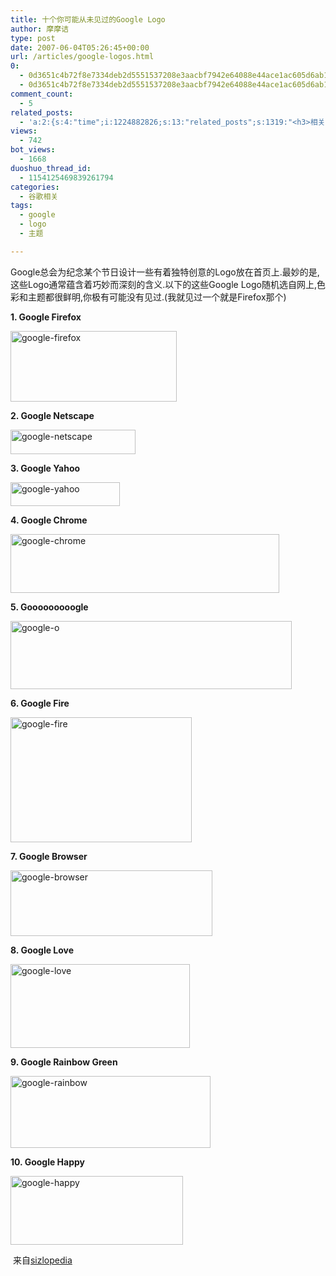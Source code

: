 ```yaml
---
title: 十个你可能从未见过的Google Logo
author: 摩摩诘
type: post
date: 2007-06-04T05:26:45+00:00
url: /articles/google-logos.html
0:
  - 0d3651c4b72f8e7334deb2d5551537208e3aacbf7942e64088e44ace1ac605d6ab1197f02709219c92fd6621a98be5c5
  - 0d3651c4b72f8e7334deb2d5551537208e3aacbf7942e64088e44ace1ac605d6ab1197f02709219c92fd6621a98be5c5
comment_count:
  - 5
related_posts:
  - 'a:2:{s:4:"time";i:1224882826;s:13:"related_posts";s:1319:"<h3>相关日志</h3><ul class="related_post"><li><a href="http://www.digglife.cn/articles/popular-feeds-in-google-reader.html" title="Google Reader中文版里的推荐Feeds">Google Reader中文版里的推荐Feeds</a></li><li><a href="http://www.digglife.cn/articles/google-search-engine-for-ringtones.html" title="Google将发布手机铃声搜索">Google将发布手机铃声搜索</a></li><li><a href="http://www.digglife.cn/articles/how-to-download-published-google-docs.html" title="如何下载公开的Google文档和电子表格">如何下载公开的Google文档和电子表格</a></li><li><a href="http://www.digglife.cn/articles/programing-languages-map-in-google-maps.html" title="编程语言的Google地图:Hello World!世界">编程语言的Google地图:Hello World!世界</a></li><li><a href="http://www.digglife.cn/articles/geeky-google-calendars.html" title="奇客必备的8个特色Google日历">奇客必备的8个特色Google日历</a></li><li><a href="http://www.digglife.cn/articles/google-gears-released.html" title="Google Gears发布,离线使用Web应用程序">Google Gears发布,离线使用Web应用程序</a></li><li><a href="http://www.digglife.cn/articles/customize-gmail-signature.html" title="Gmail技巧:让你的签名绚起来">Gmail技巧:让你的签名绚起来</a></li></ul>";}'
views:
  - 742
bot_views:
  - 1668
duoshuo_thread_id:
  - 1154125469839261794
categories:
  - 谷歌相关
tags:
  - google
  - logo
  - 主题

---
```

Google总会为纪念某个节日设计一些有着独特创意的Logo放在首页上.最妙的是,这些Logo通常蕴含着巧妙而深刻的含义.以下的这些Google Logo随机选自网上,色彩和主题都很鲜明,你极有可能没有见过.(我就见过一个就是Firefox那个)

**1. Google Firefox**

<a atomicselection="true" href="https://www.digglife.net/wp-content/uploads/3/379/2007/06/google-firefox.jpg"><img width="266" src="http://digglife.qiniudn.com/wp-content/uploads/3/379/2007/06/google-firefox-thumb.jpg" alt="google-firefox" height="113" /></a>

<!--more-->

**2. Google Netscape**

<a atomicselection="true" href="https://www.digglife.net/wp-content/uploads/3/379/2007/06/google-netscape.jpg"><img width="200" src="http://digglife.qiniudn.com/wp-content/uploads/3/379/2007/06/google-netscape-thumb.jpg" alt="google-netscape" height="39" /></a>

**3. Google Yahoo**

<a atomicselection="true" href="https://www.digglife.net/wp-content/uploads/3/379/2007/06/google-yahoo.jpg"><img width="175" src="http://digglife.qiniudn.com/wp-content/uploads/3/379/2007/06/google-yahoo-thumb.jpg" alt="google-yahoo" height="38" /></a>

**4. Google Chrome**

<a atomicselection="true" href="https://www.digglife.net/wp-content/uploads/3/379/2007/06/google-chrome.png"><img width="430" src="http://digglife.qiniudn.com/wp-content/uploads/3/379/2007/06/google-chrome-thumb.png" alt="google-chrome" height="94" /></a>

**5. Gooooooooogle**

<a atomicselection="true" href="https://www.digglife.net/wp-content/uploads/3/379/2007/06/google-o.jpg"><img width="450" src="http://digglife.qiniudn.com/wp-content/uploads/3/379/2007/06/google-o-thumb.jpg" alt="google-o" height="109" /></a>

**6. Google Fire**

<a atomicselection="true" href="https://www.digglife.net/wp-content/uploads/3/379/2007/06/google-fire.gif"><img width="290" src="http://digglife.qiniudn.com/wp-content/uploads/3/379/2007/06/google-fire-thumb.gif" alt="google-fire" height="200" /></a>

**7. Google Browser**

<a atomicselection="true" href="https://www.digglife.net/wp-content/uploads/3/379/2007/06/google-browser.gif"><img width="323" src="http://digglife.qiniudn.com/wp-content/uploads/3/379/2007/06/google-browser-thumb.gif" alt="google-browser" height="105" /></a>

**8. Google Love**

<a atomicselection="true" href="https://www.digglife.net/wp-content/uploads/3/379/2007/06/google-love.jpg"><img border="0" width="287" src="http://digglife.qiniudn.com/wp-content/uploads/3/379/2007/06/google-love-thumb.jpg" alt="google-love" height="134" style="border-width: 0px" /></a>

**9. Google Rainbow Green**

<a atomicselection="true" href="https://www.digglife.net/wp-content/uploads/3/379/2007/06/google-rainbow.gif"><img width="320" src="http://digglife.qiniudn.com/wp-content/uploads/3/379/2007/06/google-rainbow-thumb.gif" alt="google-rainbow" height="115" /></a>

**10. Google Happy**

<a atomicselection="true" href="https://www.digglife.net/wp-content/uploads/3/379/2007/06/google-happy.gif"><img width="276" src="http://digglife.qiniudn.com/wp-content/uploads/3/379/2007/06/google-happy-thumb.gif" alt="google-happy" height="110" /></a>

 来自<a target="_blank" href="http://www.sizlopedia.com/2007/06/02/10-google-logos-you-probably-never-saw/">sizlopedia</a>